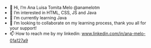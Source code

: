 - 👋 Hi, I’m Ana Luisa Tomita Melo @anamelotm
- 👀 I’m interested in HTML, CSS, JS and Java
- 🌱 I’m currently learning Java
- 💞️ I’m looking to collaborate on my learning process, thank you all for your support!
- 📫 How to reach me by my linkedin: www.linkedin.com/in/ana-melo-01a127a9

<!---
anamelotm/anamelotm is a ✨ special ✨ repository because its `README.md` (this file) appears on your GitHub profile.
You can click the Preview link to take a look at your changes.
--->
